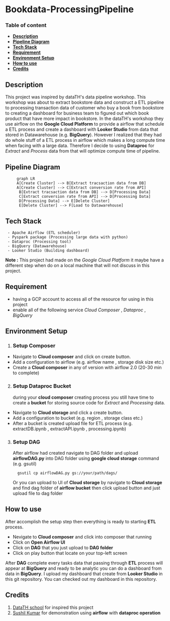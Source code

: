 #  Bookdata-ProcessingPipeline
### Table of content 
- [**Description**](#description)
- [**Pipeline Diagram**](#pipeline-diagram)
- [**Tech Stack**](#tech-stack)
- [**Requirement**](#requirement)
- [**Environment Setup**](#environment-setup)
- [**How to use**](#how-to-use)
- [**Credits**](#credits)

## Description
This project was inspired by dataTH's data pipeline workshop. This workshop was about to extract bookstore data and construct a ETL pipeline to processing transaction data of customer who buy a book from bookstore to creating a dashboard for business team to figured out which book product that have more impact in bookstore. In the dataTH's workshop they use airflow on the **Google Cloud Platform** to provide a airflow that schedule a ETL process and create a dashboard with **Looker Studio** from data that stored in Datawarehouse (e.g. **BigQuery**). However I realized that they had do whole stuff of a ETL process in airflow which makes a long compute time when facing with a large data.  Therefore I decide to using **Dataproc** for *Extract* and *Process* data from that will optimize  compute time of pipeline.

## Pipeline Diagram
```mermaid
	 graph LR
	 A[Create Cluster] --> B[Extract tracsaction data from DB]
	 A[Create Cluster] --> C[Extract conversion rate from API]
	  B[Extract tracsaction data from DB] --> D[Processing Data]
	  C[Extract conversion rate from API] --> D[Processing Data]
	  D[Processing Data] --> E[Delete Cluster]
	  E[Delete Cluster] --> F[Load to Datawarehouse]
```

## Tech Stack
	 - Apache Airflow (ETL scheduler)
	 - Pyspark package (Processing large data with python)
	 - Dataproc (Processing tool)
	 - BigQuery (Datawarehouse)
	 - Looker Studio (Building dashboard)
**Note :** This project had made on the *Google Cloud Platform* it maybe have a different step when do on a local machine that will not discuss in this project.

## Requirement
- having a GCP account to access all of the resource for using in this project
- enable all of the following service *Cloud Composer* , *Dataproc* , *BigQuery*

## Environment Setup
1. ### Setup Composer
 - Navigate to **Cloud composer** and click on create button.
 - Add a configuration to airflow (e.g. airflow name , storage disk size etc.)
 - Create a **Cloud composer** in any of version with airflow 2.0 (20-30 min to complete)

2. ### Setup Dataproc Bucket
	 during your **cloud composer** creating process you still have time to create a **bucket** for storing source code for *Extract* and *Processing* data.

- Navigate to **Cloud storage** and click a create button.
- Add a configuration to bucket (e.g. region , storage class etc.)
- After a bucket is created upload file for ETL process (e.g. extractDB.ipynb , extractAPI.ipynb , processing.ipynb)
	
3. ### Setup DAG 
	 After airflow had created navigate to DAG folder and upload **airflowDAG.py** into DAG folder using **google cloud storage** command (e.g. gsutil)
		 
		 gsutil cp airflowDAG.py gs://your/path/dags/
	 Or you can upload to UI of **Cloud storage** by navigate to **Cloud storage** and find dag folder of **airflow bucket** then click upload button and just upload file to dag folder

## How to use
 After accomplish the setup step then everything is ready to starting **ETL** process. 

- Nevigate to **Cloud composer** and click into composer that running 
- Click on **Open Airflow UI**
- Click on **DAG** that you just upload to **DAG folder** 
- Click on play button that locate on your top-left screen

After **DAG** complete every tasks data that passing through **ETL** process will appear at **BigQuery** and ready to be analytic you can do a dashboard from data in **BigQuery**. I upload my dashboard that create from **Looker Studio** in this git repository. You can checked out my dashboard in this repository.

## Credits
1. [DataTH school](https://school.datath.com/) for inspired this project
2.  [Sushil Kumar](https://www.youtube.com/@kaysush) for demonstration using **airflow** with **dataproc operation**
